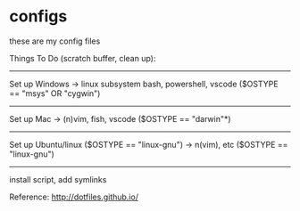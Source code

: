 # configs
these are my config files


Things To Do (scratch buffer, clean up):

---
Set up Windows  -> linux subsystem bash, powershell, vscode
($OSTYPE == "msys" OR "cygwin")

---
Set up Mac -> (n)vim, fish, vscode
($OSTYPE == "darwin"*)

---
Set up Ubuntu/linux ($OSTYPE == "linux-gnu") -> n(vim), etc
($OSTYPE == "linux-gnu")

---
install script, add symlinks

Reference:
http://dotfiles.github.io/
